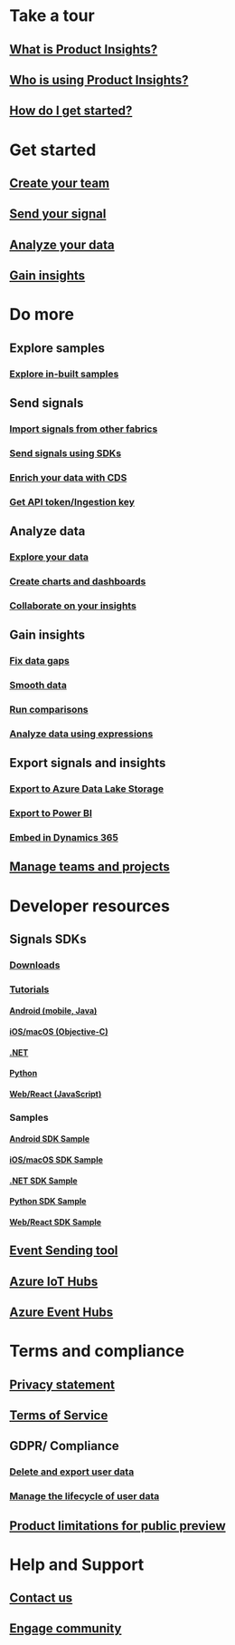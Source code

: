 # Take a tour
## [What is Product Insights?](xref:developers/quick-starts/what-is)
## [Who is using Product Insights?](xref:developers/quick-starts/who-uses)
## [How do I get started?](xref:developers/quick-starts/how-to-get-started)

# Get started
## [Create your team](xref:developers/quick-starts/create-a-team)
## [Send your signal](xref:developers/quick-starts/1_view-signals)
## [Analyze your data](xref:developers/tutorials/create-dashboard)
## [Gain insights](xref:developers/quick-starts/3_get-insights)

# Do more

## Explore samples
### [Explore in-built samples](xref:developers/tutorials/explore-samples)

## Send signals
### [Import signals from other fabrics](xref:developers/tutorials/import-signals)
### [Send signals using SDKs](xref:developers/tutorials/send-additional-signals)
### [Enrich your data with CDS](xref:developers/tutorials/enrichment)
### [Get API token/Ingestion key](xref:developers/downloads/api-token)

## Analyze data
### [Explore your data](xref:developers/tutorials/exploredraft)
### [Create charts and dashboards](xref:developers/tutorials/editchart)
### [Collaborate on your insights](xref:developers/tutorials/collaborate)


## Gain insights
### [Fix data gaps](xref:developers/tutorials/insights-fix-data-gaps)
### [Smooth data](xref:developers/tutorials/insights-smooth-data)
### [Run comparisons](xref:developers/tutorials/insights-run-comparisons)
### [Analyze data using expressions](xref:developers/tutorials/expressions)

## Export signals and insights
### [Export to Azure Data Lake Storage](xref:developers/tutorials/ADLS-Export)
### [Export to Power BI](xref:developers/tutorials/exportpowerbi)
### [Embed in Dynamics 365](xref:developers/tutorials/embed)

## [Manage teams and projects](xref:developers/dev-resources/manage-teams)

# Developer resources

## Signals SDKs
### [Downloads](xref:developers/dev-resources/index)

### [Tutorials](xref:developers/downloads/tutorials/index)
#### [Android (mobile, Java)](xref:developers/downloads/android-java)
#### [iOS/macOS (Objective-C)](xref:developers/downloads/ios-objc)
#### [.NET](xref:developers/downloads/dotnet)
#### [Python](xref:developers/downloads/python)
#### [Web/React (JavaScript)](xref:developers/downloads/js)

### Samples
#### [Android SDK Sample](xref:developers/downloads/android-java-sample)
#### [iOS/macOS SDK Sample](xref:developers/downloads/ios-objc-sample)
#### [.NET SDK Sample](xref:developers/downloads/dotnet-sample)
#### [Python SDK Sample](xref:developers/downloads/python-sample)
#### [Web/React SDK Sample](xref:developers/downloads/js-sample)

## [Event Sending tool](xref:developers/downloads/ingest)

## [Azure IoT Hubs](xref:developers/downloads/iot-hub)
## [Azure Event Hubs](xref:developers/downloads/event-hub)

# Terms and compliance
## [Privacy statement](xref:developers/articles/privacy-statement)
## [Terms of Service](xref:developers/articles/terms-of-service)
## GDPR/ Compliance
### [Delete and export user data](xref:developers/articles/delete-export)
### [Manage the lifecycle of user data](xref:developers/articles/user-content)
## [Product limitations for public preview](xref:developers/tutorials/product-preview-limitations)


# Help and Support
## [Contact us](xref:developers/customer-care/support)
## [Engage community](xref:developers/customer-care/community)
